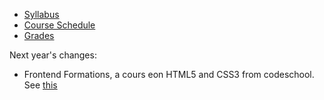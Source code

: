 - [Syllabus](http://csusbdt.github.io/322-2013/Syllabus-322-2013-Fall.pdf)
- [Course Schedule](https://github.com/csusbdt/322-2013/wiki)
- [Grades](https://docs.google.com/spreadsheet/pub?key=0Aq3la2PXzB0YdE9kaDNoRWIyZGV5aFZSVEI4MGpqdWc&single=true&gid=1&output=html)

Next year's changes:

- Frontend Formations, a cours eon HTML5 and CSS3 from codeschool.  See [this](http://frontend.codeschool.com/)
